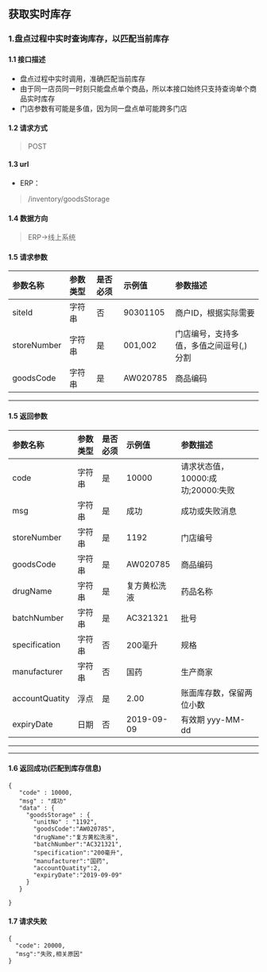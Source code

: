 ## 获取实时库存
### 1.盘点过程中实时查询库存，以匹配当前库存
#### 1.1 接口描述
* 盘点过程中实时调用，准确匹配当前库存
* 由于同一店员同一时刻只能盘点单个商品，所以本接口始终只支持查询单个商品实时库存
* 门店参数有可能是多值，因为同一盘点单可能跨多门店
#### 1.2 请求方式
> POST
#### 1.3 url
* ERP：
> /inventory/goodsStorage
#### 1.4 数据方向
> ERP->线上系统
#### 1.5 请求参数
| 参数名称 | 参数类型 | 是否必须 | 示例值 | 参数描述  |
| :---         |     :---      |     :--- | :--- | :--- |
| siteId   | 字符串     | 否    | 90301105    | 商户ID，根据实际需要 |
| storeNumber   | 字符串     | 是    | 001,002    | 门店编号，支持多值，多值之间逗号(,)分割 |
| goodsCode   | 字符串     | 是    | AW020785    | 商品编码 |
--------------------- 
#### 1.5 返回参数
| 参数名称 | 参数类型 | 是否必须 | 示例值 | 参数描述  |
| :---         |     :---      |     :--- | :--- | :--- |
| code   | 字符串     | 是    | 10000    | 请求状态值，10000:成功;20000:失败 |
| msg   | 字符串    | 是    | 成功    | 成功或失败消息 |
| storeNumber   | 字符串    | 是    | 1192    | 门店编号 |
| goodsCode   | 字符串    | 是    | AW020785    | 商品编码 |
| drugName   | 字符串    | 是    | 复方黄松洗液    | 药品名称 |
| batchNumber   | 字符串    | 是    | AC321321    | 批号 |
| specification   | 字符串    | 否    | 200毫升    | 规格 |
| manufacturer   | 字符串    | 否    | 国药    | 生产商家 |
| accountQuatity   | 浮点    | 是    | 2.00   | 账面库存数，保留两位小数 |
| expiryDate   | 日期    | 否    | 2019-09-09   | 有效期 yyy-MM-dd |
--------------------- 
--------------------- 
#### 1.6 返回成功(匹配到库存信息)
 ``` 
{
    "code" : 10000,
    "msg" : "成功"
    "data" : {
      "goodsStorage" : {
        "unitNo" : "1192",
        "goodsCode":"AW020785",
        "drugName":"复方黄松洗液",
        "batchNumber":"AC321321",
        "specification":"200毫升",
        "manufacturer":"国药",
        "accountQuatity":2,
        "expiryDate":"2019-09-09"
      }
    }
    
}
```
#### 1.7 请求失败
```
{
  "code": 20000,
  "msg":"失败,相关原因"
}
```

